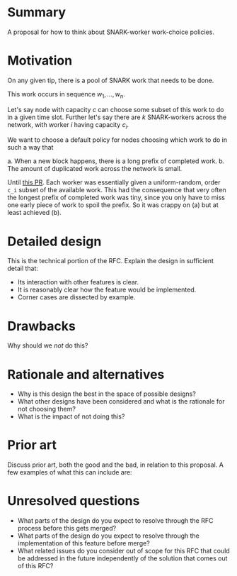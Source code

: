 # Summary
[summary]: #summary

A proposal for how to think about SNARK-worker work-choice policies.

# Motivation
[motivation]: #motivation

On any given tip, there is a pool of SNARK work that needs to be done.

This work occurs in sequence $w_1, \dots, w_n$.

Let's say node with capacity $c$ can choose some subset of this work to do
in a given time slot. Further let's say there are $k$ SNARK-workers across
the network, with worker $i$ having capacity $c_i$.

We want to choose a default policy for nodes choosing which work to do in
such a way that

a. When a new block happens, there is a long prefix of completed work.
b. The amount of duplicated work across the network is small.

Until [this PR](https://github.com/o1-labs/nanobit/pulls/802). Each worker
was essentially given a uniform-random, order `c_i` subset of the available work.
This had the consequence that very often the longest prefix of completed work
was tiny, since you only have to miss one early piece of work to spoil the
prefix. So it was crappy on (a) but at least achieved (b).

# Detailed design
[detailed-design]: #detailed-design

This is the technical portion of the RFC. Explain the design in sufficient detail that:

- Its interaction with other features is clear.
- It is reasonably clear how the feature would be implemented.
- Corner cases are dissected by example.

# Drawbacks
[drawbacks]: #drawbacks

Why should we *not* do this?

# Rationale and alternatives
[rationale-and-alternatives]: #rationale-and-alternatives

- Why is this design the best in the space of possible designs?
- What other designs have been considered and what is the rationale for not choosing them?
- What is the impact of not doing this?

# Prior art
[prior-art]: #prior-art

Discuss prior art, both the good and the bad, in relation to this proposal.
A few examples of what this can include are:

# Unresolved questions
[unresolved-questions]: #unresolved-questions

- What parts of the design do you expect to resolve through the RFC process
  before this gets merged?
- What parts of the design do you expect to resolve through the implementation
  of this feature before merge?
- What related issues do you consider out of scope for this RFC that could be
  addressed in the future independently of the solution that comes out of this
  RFC?
